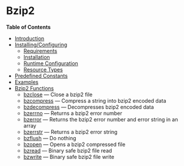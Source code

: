 Bzip2
=====

**Table of Contents**

-   [Introduction](/intro/bzip2.html)
-   [Installing/Configuring](/bzip2/setup.html)
    -   [Requirements](/bzip2/setup.html#Requirements)
    -   [Installation](/bzip2/setup.html#Installation)
    -   [Runtime
        Configuration](/bzip2/setup.html#Runtime%20Configuration)
    -   [Resource Types](/bzip2/setup.html#Resource%20Types)
-   [Predefined Constants](/bzip2/constants.html)
-   [Examples](/bzip2/examples.html)
-   [Bzip2 Functions](/ref/bzip2.html)
    -   [bzclose](/ref/bzip2.html#bzclose) — Close a bzip2 file
    -   [bzcompress](/ref/bzip2.html#bzcompress) — Compress a string
        into bzip2 encoded data
    -   [bzdecompress](/ref/bzip2.html#bzdecompress) — Decompresses
        bzip2 encoded data
    -   [bzerrno](/ref/bzip2.html#bzerrno) — Returns a bzip2 error
        number
    -   [bzerror](/ref/bzip2.html#bzerror) — Returns the bzip2 error
        number and error string in an array
    -   [bzerrstr](/ref/bzip2.html#bzerrstr) — Returns a bzip2 error
        string
    -   [bzflush](/ref/bzip2.html#bzflush) — Do nothing
    -   [bzopen](/ref/bzip2.html#bzopen) — Opens a bzip2 compressed file
    -   [bzread](/ref/bzip2.html#bzread) — Binary safe bzip2 file read
    -   [bzwrite](/ref/bzip2.html#bzwrite) — Binary safe bzip2 file
        write

